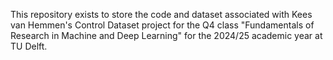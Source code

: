 This repository exists to store the code and dataset associated with Kees van Hemmen's Control Dataset project for the Q4 class "Fundamentals of Research in Machine and Deep Learning" for the 2024/25 academic year at TU Delft.
